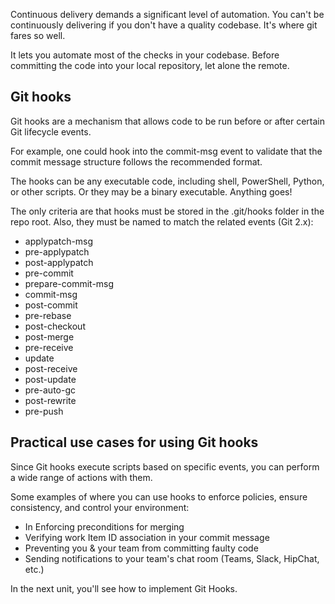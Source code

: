 Continuous delivery demands a significant level of automation. You can't be continuously delivering if you don't have a quality codebase. It's where git fares so well.

It lets you automate most of the checks in your codebase. Before committing the code into your local repository, let alone the remote.

## Git hooks

Git hooks are a mechanism that allows code to be run before or after certain Git lifecycle events.

For example, one could hook into the commit-msg event to validate that the commit message structure follows the recommended format.

The hooks can be any executable code, including shell, PowerShell, Python, or other scripts. Or they may be a binary executable. Anything goes!

The only criteria are that hooks must be stored in the .git/hooks folder in the repo root. Also, they must be named to match the related events (Git 2.x):

- applypatch-msg
- pre-applypatch
- post-applypatch
- pre-commit
- prepare-commit-msg
- commit-msg
- post-commit
- pre-rebase
- post-checkout
- post-merge
- pre-receive
- update
- post-receive
- post-update
- pre-auto-gc
- post-rewrite
- pre-push

## Practical use cases for using Git hooks

Since Git hooks execute scripts based on specific events, you can perform a wide range of actions with them.

Some examples of where you can use hooks to enforce policies, ensure consistency, and control your environment:

- In Enforcing preconditions for merging
- Verifying work Item ID association in your commit message
- Preventing you & your team from committing faulty code
- Sending notifications to your team's chat room (Teams, Slack, HipChat, etc.)

In the next unit, you'll see how to implement Git Hooks.
